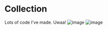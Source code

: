 # Collection
Lots of code I've made. Uwaa!
![image](https://github.com/user-attachments/assets/855fccc3-a08e-46ce-b932-6787ac2560ec)
![image](https://github.com/user-attachments/assets/855fccc3-a08e-46ce-b932-6787ac2560ec)
